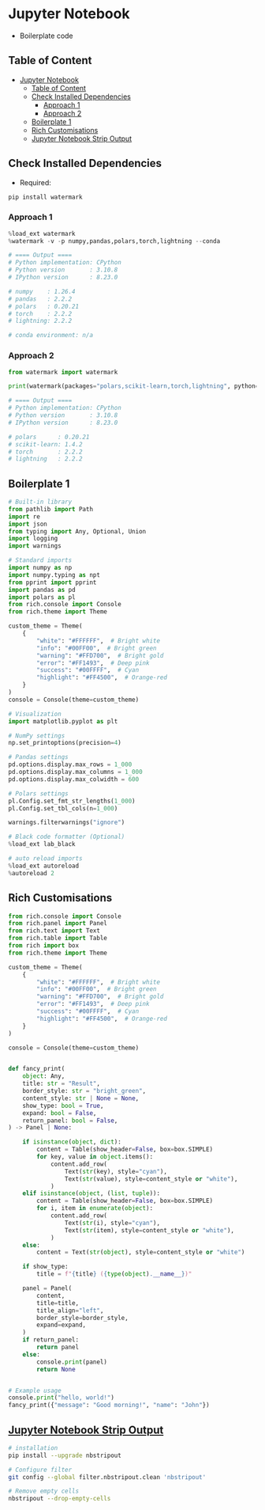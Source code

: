 # Jupyter Notebook

- Boilerplate code

## Table of Content

- [Jupyter Notebook](#jupyter-notebook)
  - [Table of Content](#table-of-content)
  - [Check Installed Dependencies](#check-installed-dependencies)
    - [Approach 1](#approach-1)
    - [Approach 2](#approach-2)
  - [Boilerplate 1](#boilerplate-1)
  - [Rich Customisations](#rich-customisations)
  - [Jupyter Notebook Strip Output](#jupyter-notebook-strip-output)

## Check Installed Dependencies

- Required:

```sh
pip install watermark
```

### Approach 1

```py
%load_ext watermark
%watermark -v -p numpy,pandas,polars,torch,lightning --conda

# ==== Output ====
# Python implementation: CPython
# Python version       : 3.10.8
# IPython version      : 8.23.0

# numpy    : 1.26.4
# pandas   : 2.2.2
# polars   : 0.20.21
# torch    : 2.2.2
# lightning: 2.2.2

# conda environment: n/a
```

### Approach 2

```py
from watermark import watermark

print(watermark(packages="polars,scikit-learn,torch,lightning", python=True))

# ==== Output ====
# Python implementation: CPython
# Python version       : 3.10.8
# IPython version      : 8.23.0

# polars      : 0.20.21
# scikit-learn: 1.4.2
# torch       : 2.2.2
# lightning   : 2.2.2
```

## Boilerplate 1

```py
# Built-in library
from pathlib import Path
import re
import json
from typing import Any, Optional, Union
import logging
import warnings

# Standard imports
import numpy as np
import numpy.typing as npt
from pprint import pprint
import pandas as pd
import polars as pl
from rich.console import Console
from rich.theme import Theme

custom_theme = Theme(
    {
        "white": "#FFFFFF",  # Bright white
        "info": "#00FF00",  # Bright green
        "warning": "#FFD700",  # Bright gold
        "error": "#FF1493",  # Deep pink
        "success": "#00FFFF",  # Cyan
        "highlight": "#FF4500",  # Orange-red
    }
)
console = Console(theme=custom_theme)

# Visualization
import matplotlib.pyplot as plt

# NumPy settings
np.set_printoptions(precision=4)

# Pandas settings
pd.options.display.max_rows = 1_000
pd.options.display.max_columns = 1_000
pd.options.display.max_colwidth = 600

# Polars settings
pl.Config.set_fmt_str_lengths(1_000)
pl.Config.set_tbl_cols(n=1_000)

warnings.filterwarnings("ignore")

# Black code formatter (Optional)
%load_ext lab_black

# auto reload imports
%load_ext autoreload
%autoreload 2
```

## Rich Customisations

```py
from rich.console import Console
from rich.panel import Panel
from rich.text import Text
from rich.table import Table
from rich import box
from rich.theme import Theme

custom_theme = Theme(
    {
        "white": "#FFFFFF",  # Bright white
        "info": "#00FF00",  # Bright green
        "warning": "#FFD700",  # Bright gold
        "error": "#FF1493",  # Deep pink
        "success": "#00FFFF",  # Cyan
        "highlight": "#FF4500",  # Orange-red
    }
)

console = Console(theme=custom_theme)


def fancy_print(
    object: Any,
    title: str = "Result",
    border_style: str = "bright_green",
    content_style: str | None = None,
    show_type: bool = True,
    expand: bool = False,
    return_panel: bool = False,
) -> Panel | None:

    if isinstance(object, dict):
        content = Table(show_header=False, box=box.SIMPLE)
        for key, value in object.items():
            content.add_row(
                Text(str(key), style="cyan"),
                Text(str(value), style=content_style or "white"),
            )
    elif isinstance(object, (list, tuple)):
        content = Table(show_header=False, box=box.SIMPLE)
        for i, item in enumerate(object):
            content.add_row(
                Text(str(i), style="cyan"),
                Text(str(item), style=content_style or "white"),
            )
    else:
        content = Text(str(object), style=content_style or "white")

    if show_type:
        title = f"{title} ({type(object).__name__})"

    panel = Panel(
        content,
        title=title,
        title_align="left",
        border_style=border_style,
        expand=expand,
    )
    if return_panel:
        return panel
    else:
        console.print(panel)
        return None


# Example usage
console.print("hello, world!")
fancy_print({"message": "Good morning!", "name": "John"})
```

## [Jupyter Notebook Strip Output](https://github.com/kynan/nbstripout)

```sh
# installation
pip install --upgrade nbstripout

# Configure filter
git config --global filter.nbstripout.clean 'nbstripout'

# Remove empty cells
nbstripout --drop-empty-cells
```
